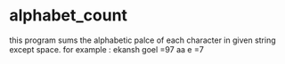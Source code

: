 # alphabet_count
this program sums the alphabetic palce of each character in given string except space.
for example :
ekansh goel =97
aa e =7
